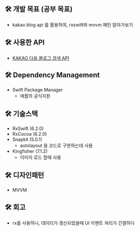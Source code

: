 ## 🛠 개발 목표 (공부 목표)
- kakao blog api 를 활용하여, rxswift와 mvvm 패턴 알아가보기

## 🛠 사용한 API
- [KAKAO 다음 블로그 검색 API](https://developers.kakao.com/docs/latest/ko/daum-search/dev-guide#search-blog)

## 🛠 Dependency Management
- Swift Package Manager
    - 애플의 공식지원

## 🛠 기술스택
- RxSwift (6.2.0)
- RxCocoa (6.2.0)
- Snapkit (5.0.1)
    - autolayout 을 코드로 구현하는데 사용
- Kingfisher (7.1.2)
    - 이미지 로드 할때 사용

## 🛠 디자인패턴
- MVVM

## 🛠 회고
- rx를 사용하니, 데이터가 갱신되었을때 UI 이벤트 처리가 간결하다
